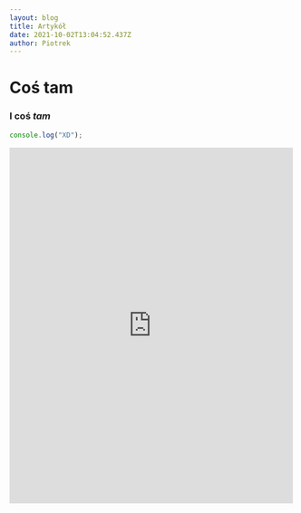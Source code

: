 ```yaml
---
layout: blog
title: Artykół
date: 2021-10-02T13:04:52.437Z
author: Piotrek
---
```

# Coś tam

### I **coś** *tam*

```javascript
console.log("XD");
```
<iframe src="https://www.facebook.com/plugins/post.php?href=https%3A%2F%2Fwww.facebook.com%2Fosiedle.dabrowkanowysacz%2Fposts%2F4431404286979699&show_text=true&width=500" width="500" height="628" style="border:none;overflow:hidden" scrolling="no" frameborder="0" allowfullscreen="true" allow="autoplay; clipboard-write; encrypted-media; picture-in-picture; web-share"></iframe>
